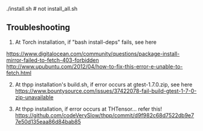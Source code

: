 ./install.sh # not install_all.sh

Troubleshooting
---------------

1. At Torch installation, if "bash install-deps" fails, see here

https://www.digitalocean.com/community/questions/package-install-mirror-failed-to-fetch-403-forbidden
http://www.upubuntu.com/2012/04/how-to-fix-this-error-e-unable-to-fetch.html

2. At thpp installation's build.sh, if error occurs at gtest-1.7.0.zip, see here
https://www.bountysource.com/issues/37422078-fail-build-gtest-1-7-0-zip-unavailable


3. At thpp installation, if error occurs at THTensor...
refer this!
https://github.com/codeVerySlow/thpp/commit/d9f982c68d7522db9e77e50d135eaa86d84bab85

